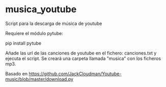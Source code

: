 # musica_youtube
Script para la descarga de música de youtube

Requiere el módulo pytube:

pip install pytube

Añade las url de las canciones de youtube en el fichero: canciones.txt y ejecuta el script. 
Se creará una carpeta llamada "musica" con los ficheros mp3.

Basado en https://github.com/JackCloudman/Youtube-music/blob/master/download.py
